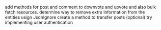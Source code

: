 add methods for post and comment to downvote and upvote and also bulk fetch resources.
determine way to remove extra information from the entities usign JsonIgnore
create a method to transfer posts (optional)
try implementing user authentication